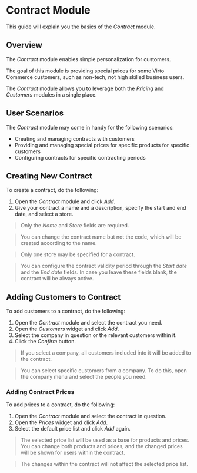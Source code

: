 # Contract Module
This guide will explain you the basics of the *Contract* module.

## Overview

The *Contract* module enables simple personalization for customers.

The goal of this module is providing special prices for some Virto Commerce customers, such as non-tech, not high skilled business users.

The *Contract* module allows you to leverage both the *Pricing* and *Customers* modules in a single place.


## User Scenarios
The *Contract* module may come in handy for the following scenarios:

- Creating and managing contracts with customers
- Providing and managing special prices for specific products for specific customers
- Configuring contracts for specific contracting periods

## Creating New Contract
To create a contract, do the following:

1. Open the *Contract* module and click *Add*.
2. Give your contract a name and a description, specify the start and end date, and select a store.

> Only the *Name* and *Store* fields are required.

> You can change the contract name but not the code, which will be created according to the name.

> Only one store may be specified for a contract.

> You can configure the contract validity period through the *Start date* and the *End date* fields. In case you leave these fields blank, the contract will be always active. 

## Adding Customers to Contract
To add customers to a contract, do the following:

1. Open the *Contract* module and select the contract you need.
2. Open the *Customers* widget and click *Add*.
3. Select the company in question or the relevant customers within it.
4. Click the *Confirm* button.

> If you select a company, all customers included into it will be added to the contract.

> You can select specific customers from a company. To do this, open the company menu and select the people you need.

### Adding Contract Prices
To add prices to a contract, do the following:

1. Open the *Contract* module and select the contract in question.
2. Open the *Prices* widget and click *Add*.
3. Select the default price list and click *Add* again.

> The selected price list will be used as a base for products and prices. You can change both products and prices, and the changed prices will be shown for users within the contract.

> The changes within the contract will not affect the selected price list.

